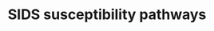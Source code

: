 ---
annotations:
- id: PW:0000854
  parent: signaling pathway
  type: Pathway Ontology
  value: serotonin signaling pathway
- id: DOID:9007
  type: Disease Ontology
  value: sudden infant death syndrome
authors:
- MaintBot
- Egonw
- Ddigles
- Eweitz
citedin:
- link: PMC7060332
description: In this model, we provide an integrated view of Sudden Infant Death Syndrome
  (SIDS) at the level of implicated tissues, signaling networks and genetics. The
  purpose of this model is to serve as an overview of research in this field and recommend
  new candidates for more focused or genome wide analyses. SIDS is the sudden and
  unexpected death of an infant (less than 1 year of age), almost always during deep
  sleep, where no cause of death can be found by autopsy. Factors that mediate SIDS
  are likely to be both biological and behavioral, such as sleeping position, environment
  and stress during a critical phase of infant development (http://www.nichd.nih.gov/health/topics/Sudden_Infant_Death_Syndrome.cfm).
  While no clear diagnostic markers currently exist, several polymorphisms have been
  identified which are significantly over-represented in distinct SIDS ethnic population.
  The large majority of these polymorphisms exist in genes associated with neuronal
  signaling, cardiac contraction and inflammatory response. These and other lines
  of evidence suggest that SIDS has a strong autonomic nervous system component (PMID:12350301).
  One of the neuronal nuclei most strongly implicated in SIDS has been the raphe nucleus
  of the brain stem. In this nuclei there are ultrastructural, cellular and molecular
  changes associated with SIDS relative to controls (PMID:19342987). This region of
  the brain is responsible for the large majority of serotonin that is produced in
  the human body and is functionally important in the regulation of normal cardiopulmonary
  activity, sleep and thermoregulation (see associated references).  Genes associated
  with serotonin synthesis and receptivity have some of the strongest genetic association
  with SIDS. Principle among these genes is the serotonin transporter SLC6A4 and the
  serotonin receptor HTR1A. SLC6A4 exhibits decreased expression in the raphe nucleus
  of the medulla oblongata and polymorphisms specifically associated with SIDS (PMID:19342987).
  In 75% of infants with SIDS, there is decreased HTR1A expression relative to controls
  along with an increase in the number of raphe serotonin neurons (PMID:19342987).
  Over-expression of the mouse orthologue of the HTR1A gene in the juvenile mouse
  medulla produces an analogous phenotype to SIDS with death due to bradycardia and
  hypothermia (PMID:18599790). These genes as well as those involved in serotonin
  synthesis are predicted to be transcriptionally regulated by a common factor, FEV
  (human orthologue of PET-1). PET-1 knock-out results in up to a 90% loss of serotonin
  neurons (PMID:12546819), while polymorphisms in FEV are over-represented in African
  American infants with SIDS. In addition to FEV, other transcription factors implicated
  in the regulation of these genes (Putative transcriptional regulators (TRs)) and
  FEV are also listed (see associated references). In addition to serotonin, vasopressin
  signaling and its regulation by serotonin appear to be important in a common pathway
  of cardiopulmonary regulation (PMID:2058745). A protein that associates with vasopressin
  signaling, named pituitary adenylate cyclase-activating polypeptide (ADCYAP1), results
  in a SIDS like phenotype, characterized by a high increase in spontaneous neonatal
  death, exacerbated by hypothermia and hypoxia (PMID:14608012), when disrupted in
  mice. Protein for this gene is widely distributed throughout the central nervous
  system (CNS), including autonomic control centers (PMID:12389210). ADCYAP1 and HTR1A
  are both predicted to be transcriptionally regulated by REST promoter binding. Regulation
  of G-protein coupled signaling pathways is illustrated for these genes, however,
  it is not clear whether ADCYAP1 acts directly upon raphe serotonin neurons.   Another
  potentially important class of receptors in SIDS is nicotine. Receptors for nicotine
  are expressed in serotonin neurons of the raphe throughout development (PMID:18986852).  Application
  of nicotine or cigarette smoke is sufficient to inhibit electrical activity of raphe
  serotonin neurons (PMID:17515803) and chronic nicotine infusion in rats decreases
  expression of SLC6A4 (PMID:18778441). Furthermore, nicotine exposure reduces both
  HTR1A and HTR2A immunoreactivity in several nuclei of the brainstem (PMID:17451658).  In
  addition to CNS abnormalities, several studies have identified a critical link between
  cardiac arrhythmia (long QT syndrome) and SIDS (PMID:18928334). A number of genetic
  association studies identified functionally modifying mutations in critical cardiac
  channels in as many as 10% of all SIDS cases (PMID:18928334). These mutations have
  been predicted to predispose infants for long QT syndrome and sudden death. The
  highest proportion of SIDS associated mutations (both inherited and sporadic) is
  found in the sodium channel gene SCN5A. Examination of putative transcriptional
  regulators for these genes, highlights a diverse set of factors as well as a relatively
  common one (SP1).  Finally, several miscellaneous mutations have been identified
  in genes associated with inflammatory response and thermoregulation. Infection is
  considered a significant risk factor for SIDS (PMID:19114412). For inflammatory
  associated genes, such as TNF alpha, interleukin 10 and complement component 4,
  many of these mutations are only significant in the presence of infection and SIDS.
  In addition to these mutations, cerebrospinal fluid levels of IL6 are increased
  in SIDS cases as well as IL6R levels in the arcuate nucleus of the brain, another
  major site of serotonin synthesis (PMID:19396608). Genes such as ILR6 and ADCYAP1
  are also associated with autoimmune disorders, thus SIDS may also be associated
  with autoinflammation of autonomic centers in the brain. Regulation of thermogenesis
  by brown adipose tissue has been proposed be an important component of SIDS, given
  that SIDS incidence is highest in the winter time and that animal models of SIDS
  demonstrate variation in body temperature. Interestingly, activation of raphe HTR1A
  decreases both shivering and peripheral vasoconstriction in piglets (18094064).
  Although a putative significant polymorphism was identified in the thermoregulator
  gene HSP60, this only occurred in one SIDS case. It is important to note that in
  the large majority of all these studies, sleeping position and smoking were among
  the most significant risk factors for SIDS.   In loving memory of Milo Salomonis
  (http://www.milosalomonis.org).
last-edited: 2021-05-23
organisms:
- Mus musculus
redirect_from:
- /index.php/Pathway:WP1266
- /instance/WP1266
revision: null
schema-jsonld:
- '@context': https://schema.org/
  '@id': https://wikipathways.github.io/pathways/WP1266.html
  '@type': Dataset
  creator:
    '@type': Organization
    name: WikiPathways
  description: In this model, we provide an integrated view of Sudden Infant Death
    Syndrome (SIDS) at the level of implicated tissues, signaling networks and genetics.
    The purpose of this model is to serve as an overview of research in this field
    and recommend new candidates for more focused or genome wide analyses. SIDS is
    the sudden and unexpected death of an infant (less than 1 year of age), almost
    always during deep sleep, where no cause of death can be found by autopsy. Factors
    that mediate SIDS are likely to be both biological and behavioral, such as sleeping
    position, environment and stress during a critical phase of infant development
    (http://www.nichd.nih.gov/health/topics/Sudden_Infant_Death_Syndrome.cfm). While
    no clear diagnostic markers currently exist, several polymorphisms have been identified
    which are significantly over-represented in distinct SIDS ethnic population. The
    large majority of these polymorphisms exist in genes associated with neuronal
    signaling, cardiac contraction and inflammatory response. These and other lines
    of evidence suggest that SIDS has a strong autonomic nervous system component
    (PMID:12350301). One of the neuronal nuclei most strongly implicated in SIDS has
    been the raphe nucleus of the brain stem. In this nuclei there are ultrastructural,
    cellular and molecular changes associated with SIDS relative to controls (PMID:19342987).
    This region of the brain is responsible for the large majority of serotonin that
    is produced in the human body and is functionally important in the regulation
    of normal cardiopulmonary activity, sleep and thermoregulation (see associated
    references).  Genes associated with serotonin synthesis and receptivity have some
    of the strongest genetic association with SIDS. Principle among these genes is
    the serotonin transporter SLC6A4 and the serotonin receptor HTR1A. SLC6A4 exhibits
    decreased expression in the raphe nucleus of the medulla oblongata and polymorphisms
    specifically associated with SIDS (PMID:19342987). In 75% of infants with SIDS,
    there is decreased HTR1A expression relative to controls along with an increase
    in the number of raphe serotonin neurons (PMID:19342987). Over-expression of the
    mouse orthologue of the HTR1A gene in the juvenile mouse medulla produces an analogous
    phenotype to SIDS with death due to bradycardia and hypothermia (PMID:18599790).
    These genes as well as those involved in serotonin synthesis are predicted to
    be transcriptionally regulated by a common factor, FEV (human orthologue of PET-1).
    PET-1 knock-out results in up to a 90% loss of serotonin neurons (PMID:12546819),
    while polymorphisms in FEV are over-represented in African American infants with
    SIDS. In addition to FEV, other transcription factors implicated in the regulation
    of these genes (Putative transcriptional regulators (TRs)) and FEV are also listed
    (see associated references). In addition to serotonin, vasopressin signaling and
    its regulation by serotonin appear to be important in a common pathway of cardiopulmonary
    regulation (PMID:2058745). A protein that associates with vasopressin signaling,
    named pituitary adenylate cyclase-activating polypeptide (ADCYAP1), results in
    a SIDS like phenotype, characterized by a high increase in spontaneous neonatal
    death, exacerbated by hypothermia and hypoxia (PMID:14608012), when disrupted
    in mice. Protein for this gene is widely distributed throughout the central nervous
    system (CNS), including autonomic control centers (PMID:12389210). ADCYAP1 and
    HTR1A are both predicted to be transcriptionally regulated by REST promoter binding.
    Regulation of G-protein coupled signaling pathways is illustrated for these genes,
    however, it is not clear whether ADCYAP1 acts directly upon raphe serotonin neurons.   Another
    potentially important class of receptors in SIDS is nicotine. Receptors for nicotine
    are expressed in serotonin neurons of the raphe throughout development (PMID:18986852).  Application
    of nicotine or cigarette smoke is sufficient to inhibit electrical activity of
    raphe serotonin neurons (PMID:17515803) and chronic nicotine infusion in rats
    decreases expression of SLC6A4 (PMID:18778441). Furthermore, nicotine exposure
    reduces both HTR1A and HTR2A immunoreactivity in several nuclei of the brainstem
    (PMID:17451658).  In addition to CNS abnormalities, several studies have identified
    a critical link between cardiac arrhythmia (long QT syndrome) and SIDS (PMID:18928334).
    A number of genetic association studies identified functionally modifying mutations
    in critical cardiac channels in as many as 10% of all SIDS cases (PMID:18928334).
    These mutations have been predicted to predispose infants for long QT syndrome
    and sudden death. The highest proportion of SIDS associated mutations (both inherited
    and sporadic) is found in the sodium channel gene SCN5A. Examination of putative
    transcriptional regulators for these genes, highlights a diverse set of factors
    as well as a relatively common one (SP1).  Finally, several miscellaneous mutations
    have been identified in genes associated with inflammatory response and thermoregulation.
    Infection is considered a significant risk factor for SIDS (PMID:19114412). For
    inflammatory associated genes, such as TNF alpha, interleukin 10 and complement
    component 4, many of these mutations are only significant in the presence of infection
    and SIDS. In addition to these mutations, cerebrospinal fluid levels of IL6 are
    increased in SIDS cases as well as IL6R levels in the arcuate nucleus of the brain,
    another major site of serotonin synthesis (PMID:19396608). Genes such as ILR6
    and ADCYAP1 are also associated with autoimmune disorders, thus SIDS may also
    be associated with autoinflammation of autonomic centers in the brain. Regulation
    of thermogenesis by brown adipose tissue has been proposed be an important component
    of SIDS, given that SIDS incidence is highest in the winter time and that animal
    models of SIDS demonstrate variation in body temperature. Interestingly, activation
    of raphe HTR1A decreases both shivering and peripheral vasoconstriction in piglets
    (18094064). Although a putative significant polymorphism was identified in the
    thermoregulator gene HSP60, this only occurred in one SIDS case. It is important
    to note that in the large majority of all these studies, sleeping position and
    smoking were among the most significant risk factors for SIDS.   In loving memory
    of Milo Salomonis (http://www.milosalomonis.org).
  keywords:
  - 5-HIAA
  - 5-HT
  - 5-HTP
  - Adcyap1
  - Adcyap1r1
  - Ar
  - Ascl1
  - Avp
  - C4A
  - C4B
  - Cav3
  - Cc2d1a
  - Cdca7l
  - Chrna4
  - Chrnb2
  - Chrnb4
  - Creb1
  - Ctcf
  - Ddc
  - Deaf1
  - Ece1
  - En1
  - Ep300
  - Fev
  - Foxm1
  - Gata2
  - Gata3
  - Gnb3
  - Hes1
  - Hes5
  - Hspd1
  - Htr1a
  - Htr2a
  - Il10
  - Il6
  - Il6ra
  - 'KCNH2 '
  - KCNQ1
  - Kcnh2
  - Kcnq1
  - L-Tryptophan
  - Lmx1b
  - Maoa
  - Nfkb1
  - Nfya
  - Nicotine
  - Nkx2-2
  - Nkx3-1
  - Nr3c1
  - Phox2a
  - Phox2b
  - Pou3f2
  - Ppargc1a
  - Ppargc1b
  - Rest
  - Ret
  - Rora
  - Ryr2
  - Scn5a
  - Slc6a4
  - Sp1
  - Tlx3
  - Tnf
  - Tph1
  - Tph2
  - Vipr1
  - Vipr2
  - Ybx1
  license: CC0
  name: SIDS susceptibility pathways
seo: CreativeWork
title: SIDS susceptibility pathways
wpid: WP1266
---